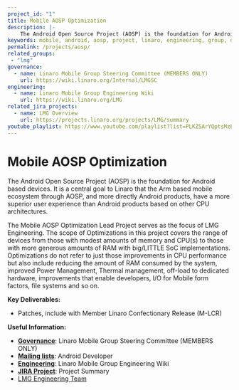 ```yaml
---
project_id: "1"
title: Mobile AOSP Optimization
description: |-
    The Android Open Source Project (AOSP) is the foundation for Android based devices.
keywords: mobile, android, aosp, project, linaro, engineering, group, devices, Optimizations
permalink: /projects/aosp/
related_groups:
 - "lmg"
governance:
  - name: Linaro Mobile Group Steering Committee (MEMBERS ONLY)
    url: https://wiki.linaro.org/Internal/LMGSC
engineering:
  - name: Linaro Mobile Group Engineering Wiki
    url: https://wiki.linaro.org/LMG
related_jira_projects:
  - name: LMG Overview
    url: https://projects.linaro.org/projects/LMG/summary
youtube_playlist: https://www.youtube.com/playlist?list=PLKZSArYQptsMzB6auo_XJTwWeO20xyrDo
---
```

# Mobile AOSP Optimization

The Android Open Source Project (AOSP) is the foundation for Android based devices. It is a central goal to Linaro that the Arm based mobile ecosystem through AOSP, and more directly Android products, have a more superior user experience than Android products based on other CPU architectures.

The Mobile AOSP Optimization Lead Project serves as the focus of LMG Engineering. The scope of Optimizations in this project covers the range of devices from those with modest amounts of memory and CPU(s) to those with more generous amounts of RAM with big/LITTLE SoC implementations. Optimizations do not refer to just those improvements in CPU performance but also include reducing the amount of RAM consumed by the system, improved Power Management, Thermal management, off-load to dedicated hardware, improvements that enable developers, I/O for Mobile form factors, file systems and so on.

**Key Deliverables:**

- Patches, include with Member Linaro Confectionary Release (M-LCR)

**Useful Information:**

- [**Governance**](https://wiki.linaro.org/Internal/LMGSC): Linaro Mobile Group Steering Committee (MEMBERS ONLY)
- [**Mailing lists**](https://lists.linaro.org/mailman/listinfo/linaro-android): Android Developer
- [**Engineering**](https://wiki.linaro.org/LMG): Linaro Mobile Group Engineering Wiki
- [**JIRA Project**](https://projects.linaro.org/projects/LMG/summary): Project Summary
- [LMG Engineering Team](https://wiki.linaro.org/Internal/LMG/MeetTheTeam)
